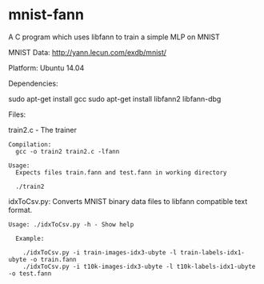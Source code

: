 # mnist-fann
A C program which uses libfann to train a simple MLP on MNIST

MNIST Data: http://yann.lecun.com/exdb/mnist/

Platform: Ubuntu 14.04

Dependencies:

  sudo apt-get install gcc
  sudo apt-get install libfann2 libfann-dbg
  

Files:

  train2.c - The trainer

    Compilation: 
      gcc -o train2 train2.c -lfann

    Usage:
      Expects files train.fann and test.fann in working directory

      ./train2

   idxToCsv.py: Converts MNIST binary data files to libfann compatible text format.

    Usage: ./idxToCsv.py -h - Show help

      Example:

        ./idxToCsv.py -i train-images-idx3-ubyte -l train-labels-idx1-ubyte -o train.fann
        ./idxToCsv.py -i t10k-images-idx3-ubyte -l t10k-labels-idx1-ubyte -o test.fann
